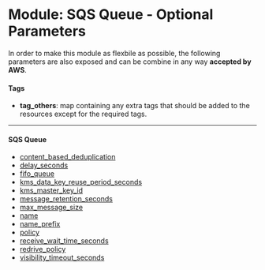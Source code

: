 # Module: SQS Queue - Optional Parameters

In order to make this module as flexbile as possible, the following parameters are also exposed and can be combine in any way **accepted by AWS**.

#### Tags

* **tag_others**: map containing any extra tags that should be added to the resources except for the required tags.

------

#### SQS Queue
* [content_based_deduplication](https://www.terraform.io/docs/providers/aws/r/sqs_queue.html#content_based_deduplication)
* [delay_seconds](https://www.terraform.io/docs/providers/aws/r/sqs_queue.html#delay_seconds)
* [fifo_queue](https://www.terraform.io/docs/providers/aws/r/sqs_queue.html#fifo_queue)
* [kms_data_key_reuse_period_seconds](https://www.terraform.io/docs/providers/aws/r/sqs_queue.html#kms_data_key_reuse_period_seconds)
* [kms_master_key_id](https://www.terraform.io/docs/providers/aws/r/sqs_queue.html#kms_master_key_id)
* [message_retention_seconds](https://www.terraform.io/docs/providers/aws/r/sqs_queue.html#message_retention_seconds)
* [max_message_size](https://www.terraform.io/docs/providers/aws/r/sqs_queue.html#max_message_size)
* [name](https://www.terraform.io/docs/providers/aws/r/sqs_queue.html#name)
* [name_prefix](https://www.terraform.io/docs/providers/aws/r/sqs_queue.html#name_prefix)
* [policy](https://www.terraform.io/docs/providers/aws/r/sqs_queue.html#policy)
* [receive_wait_time_seconds](https://www.terraform.io/docs/providers/aws/r/sqs_queue.html#receive_wait_time_seconds)
* [redrive_policy](https://www.terraform.io/docs/providers/aws/r/sqs_queue.html#redrive_policy)
* [visibility_timeout_seconds](https://www.terraform.io/docs/providers/aws/r/sqs_queue.html#visibility_timeout_seconds)